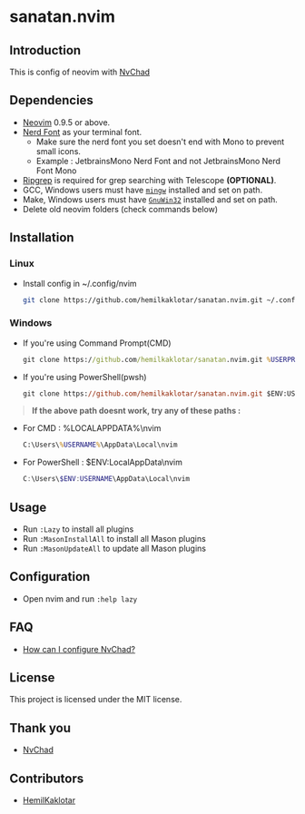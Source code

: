 # sanatan.nvim

## Introduction

This is config of neovim with [NvChad](https://github.com/NvChad/NvChad)

## Dependencies

- [Neovim](https://github.com/neovim/neovim) 0.9.5 or above.
- [Nerd Font](https://github.com/ryanoasis/nerd-fonts) as your terminal font.
  - Make sure the nerd font you set doesn't end with Mono to prevent small icons.
  - Example : JetbrainsMono Nerd Font and not JetbrainsMono Nerd Font Mono
- [Ripgrep](https://github.com/BurntSushi/ripgrep) is required for grep searching with Telescope **(OPTIONAL)**.
- GCC, Windows users must have [`mingw`](http://mingw-w64.org/downloads) installed and set on path.
- Make, Windows users must have [`GnuWin32`](https://gnuwin32.sourceforge.net/install.html) installed and set on path.
- Delete old neovim folders (check commands below)

## Installation

### Linux

- Install config in ~/.config/nvim
  ```bash
  git clone https://github.com/hemilkaklotar/sanatan.nvim.git ~/.config/nvim && nvim
  ```

### Windows

- If you're using Command Prompt(CMD)

  ```cmd
  git clone https://github.com/hemilkaklotar/sanatan.nvim.git %USERPROFILE%\AppData\Local\nvim && nvim
  ```

- If you're using PowerShell(pwsh)
  ```ps
  git clone https://github.com/hemilkaklotar/sanatan.nvim.git $ENV:USERPROFILE\AppData\Local\nvim && nvim
  ```

> **If the above path doesnt work, try any of these paths :**

- For CMD : %LOCALAPPDATA%\nvim
  ```cmd
  C:\Users\%USERNAME%\AppData\Local\nvim
  ```
- For PowerShell : $ENV:LocalAppData\nvim
  ```powershell
  C:\Users\$ENV:USERNAME\AppData\Local\nvim
  ```

## Usage

- Run `:Lazy` to install all plugins
- Run `:MasonInstallAll` to install all Mason plugins
- Run `:MasonUpdateAll` to update all Mason plugins

## Configuration

- Open nvim and run `:help lazy`

## FAQ

- [How can I configure NvChad?](https://github.com/NvChad/NvChad#how-can-i-configure-nvchad)

## License

This project is licensed under the MIT license.

## Thank you

- [NvChad](https://github.com/NvChad/NvChad)

## Contributors

- [HemilKaklotar](https://github.com/HemilKaklotar)
